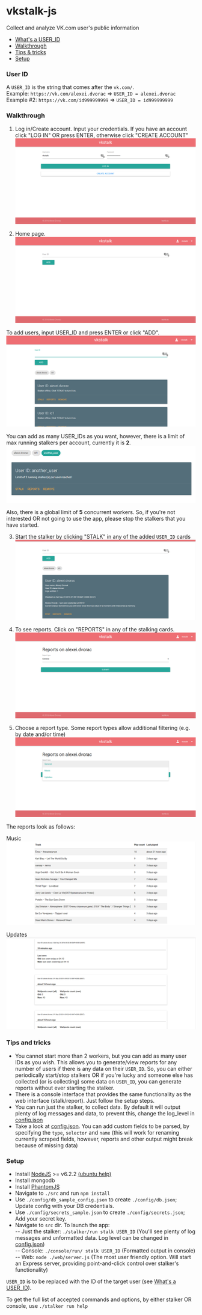 # vkstalk-js
Collect and analyze VK.com user's public information  

- [What's a USER_ID](#user-id)
- [Walkthrough](#walkthrough)
- [Tips & tricks](#tips-and-tricks)
- [Setup](#setup)


### User ID  
A `USER_ID` is the string that comes after the `vk.com/`.  
Example: `https://vk.com/alexei.dvorac` => `USER_ID = alexei.dvorac`  
Example #2: `https://vk.com/id999999999` => `USER_ID = id999999999`

### Walkthrough  
1. Log in/Create account. Input your credentials. If you have an account click "LOG IN" OR press ENTER, otherwise click "CREATE ACCOUNT"  
![Log in/Create account](docs/screenshots/1_login.png)  

2. Home page.  
![Homepage](docs/screenshots/2_main.png)  

To add users, input USER\_ID and press ENTER or click "ADD".  
![Users added](docs/screenshots/3_added_users.png)  

You can add as many USER_IDs as you want, however, there is a limit of max running stalkers per account, currently it is **2**.  
![Stalked users limit](docs/screenshots/9_limit_users.png)  

Also, there is a global limit of **5** concurrent workers. So, if you're not interested OR not going to use the app, please stop the stalkers that you have started.  

3. Start the stalker by clicking "STALK" in any of the added `USER_ID` cards  
![Stalker started](docs/screenshots/4_stalker_started.png)  

4. To see reports. Click on "REPORTS" in any of the stalking cards.  
![Reports main](docs/screenshots/5_reports_main.png)  

5. Choose a report type. Some report types allow additional filtering (e.g. by date and/or time)  
![Report types](docs/screenshots/6_report_types.png)  

The reports look as follows:  

Music  
![Report music](docs/screenshots/8_report_music.png)  

Updates  
![Report updates](docs/screenshots/7_report_updates.png)  


### Tips and tricks  
- You cannot start more than 2 workers, but you can add as many user IDs as you wish. This allows you to generate/view reports for any number of users if there is any data on their `USER_ID`. So, you can either periodically start/stop stalkers OR if you're lucky and someone else has collected (or is collecting) some data on `USER_ID`, you can generate reports without ever starting the stalker.  
- There is a console interface that provides the same functionality as the web interface (stalk/report). Just follow the setup steps.
- You can run just the stalker, to collect data. By default it will output plenty of log messages and data, to prevent this, change the log_level in [config.json](src/config/config.json)
- Take a look at [config.json](src/config/config.json). You can add custom fields to be parsed, by specifying the `type`, `selector` and `name` (this will work for renaming currently scraped fields, however, reports and other output might break because of missing data)

### Setup

- Install [NodeJS](https://nodejs.org/en/) >= v6.2.2 [(ubuntu help)](http://stackoverflow.com/questions/20031849/how-can-i-find-my-node-js-files-in-linux-usr-bin-node-is-not-working/32740546#32740546)  
- Install mongodb  
- Install [PhantomJS](http://phantomjs.org/)  
- Navigate to `./src` and run `npm install`  
- Use `./config/db_sample_config.json` to create `./config/db.json`; Update config with your DB credentials.
- Use `./config/secrets_sample.json` to create `./config/secrets.json`; Add your secret key.
- Navigate to `src` dir. To launch the app:  
    -- Just the stalker: `./stalker/run stalk USER_ID` (You'll see plenty of log messages and unformatted data. Log level can be changed in [config.json](src/config/config.json))  
    -- Console: `./console/run/ stalk USER_ID` (Formatted output in console)  
    -- Web: `node ./web/server.js` (The most user friendly option. Will start an Express server, providing point-and-click control over stalker's functionality)  

`USER_ID` is to be replaced with the ID of the target user (see [What's a USER_ID](#user-id)).  


To get the full list of accepted commands and options, by either stalker OR console, use `./stalker run help`
